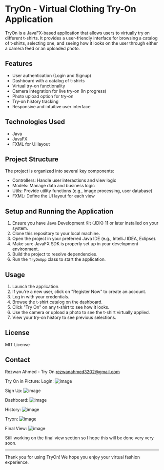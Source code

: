 # TryOn - Virtual Clothing Try-On Application

TryOn is a JavaFX-based application that allows users to virtually try on different t-shirts. It provides a user-friendly interface for browsing a catalog of t-shirts, selecting one, and seeing how it looks on the user through either a camera feed or an uploaded photo.

## Features

- User authentication (Login and Signup)
- Dashboard with a catalog of t-shirts
- Virtual try-on functionality
- Camera integration for live try-on (In progress)
- Photo upload option for try-on
- Try-on history tracking
- Responsive and intuitive user interface

## Technologies Used

- Java
- JavaFX
- FXML for UI layout


## Project Structure

The project is organized into several key components:

- Controllers: Handle user interactions and view logic
- Models: Manage data and business logic
- Utils: Provide utility functions (e.g., image processing, user database)
- FXML: Define the UI layout for each view

## Setup and Running the Application

1. Ensure you have Java Development Kit (JDK) 11 or later installed on your system.
2. Clone this repository to your local machine.
3. Open the project in your preferred Java IDE (e.g., IntelliJ IDEA, Eclipse).
4. Make sure JavaFX SDK is properly set up in your development environment.
5. Build the project to resolve dependencies.
6. Run the `TryOnApp` class to start the application.

## Usage

1. Launch the application.
2. If you're a new user, click on "Register Now" to create an account.
3. Log in with your credentials.
4. Browse the t-shirt catalog on the dashboard.
5. Click "Try On" on any t-shirt to see how it looks.
6. Use the camera or upload a photo to see the t-shirt virtually applied.
7. View your try-on history to see previous selections.


## License

MIT License

## Contact

Rezwan Ahmed - Try On
rezwanahmed3202@gmail.com

Try On in Picture:
Login:
![image](https://github.com/user-attachments/assets/ab33bfca-33f6-4954-901c-965bd6cce24f)

Sign Up:
![image](https://github.com/user-attachments/assets/b4fe8a37-6bc8-42e8-b4b0-f1bc06e3242a)

Dashboard:
![image](https://github.com/user-attachments/assets/2f367fd5-f796-481f-b797-0f5ddd173107)

History:
![image](https://github.com/user-attachments/assets/47a45ea9-e4e0-4991-8055-77ebb19b8899)

Tryon:
![image](https://github.com/user-attachments/assets/7a334561-ec1b-4e19-83d2-7bc3e1aa2a11)

Final View:
![image](https://github.com/user-attachments/assets/4a2127af-3372-44bb-8d06-05ce7090d8c7)

Still working on the final view section so I hope this will be done very very soon.




---

Thank you for using TryOn! We hope you enjoy your virtual fashion experience.
